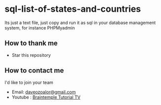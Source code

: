 # sql-list-of-states-and-countries
Its just a text file, just copy and run it as sql in your database management system, for instance PHPMyadmin

## How to thank me
* Star this repository

## How to contact me
I'd like to join your team
* Email: daveozoalor@gmail.com
* Youtube : [Braintemple Tutorial TV](http://youtube.com/c/braintemorg?sub_confirmation=1)
